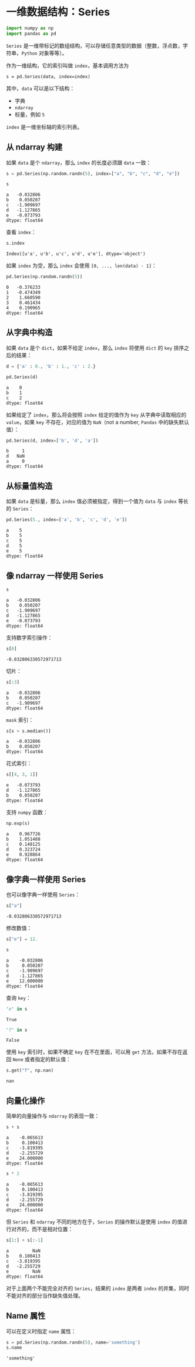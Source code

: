 # 一维数据结构：Series


```python
import numpy as np
import pandas as pd
```

`Series` 是一维带标记的数组结构，可以存储任意类型的数据（整数，浮点数，字符串，`Python` 对象等等）。

作为一维结构，它的索引叫做 `index`，基本调用方法为

    s = pd.Series(data, index=index)
    
其中，`data` 可以是以下结构：

- 字典
- `ndarray`
- 标量，例如 `5`

`index` 是一维坐标轴的索引列表。

## 从 ndarray 构建

如果 `data` 是个 `ndarray`，那么 `index` 的长度必须跟 `data` 一致：


```python
s = pd.Series(np.random.randn(5), index=["a", "b", "c", "d", "e"])

s
```




    a   -0.032806
    b    0.050207
    c   -1.909697
    d   -1.127865
    e   -0.073793
    dtype: float64



查看 `index`：


```python
s.index
```




    Index([u'a', u'b', u'c', u'd', u'e'], dtype='object')



如果 `index` 为空，那么 `index` 会使用 `[0, ..., len(data) - 1]`：


```python
pd.Series(np.random.randn(5))
```




    0   -0.376233
    1   -0.474349
    2    1.660590
    3    0.461434
    4    0.190965
    dtype: float64



## 从字典中构造

如果 `data` 是个 `dict`，如果不给定 `index`，那么 `index` 将使用 `dict` 的 `key` 排序之后的结果：


```python
d = {'a' : 0., 'b' : 1., 'c' : 2.}

pd.Series(d)
```




    a    0
    b    1
    c    2
    dtype: float64



如果给定了 `index`，那么将会按照 `index` 给定的值作为 `key` 从字典中读取相应的 `value`，如果 `key` 不存在，对应的值为 `NaN`（not a number, `Pandas` 中的缺失默认值）：


```python
pd.Series(d, index=['b', 'd', 'a'])
```




    b     1
    d   NaN
    a     0
    dtype: float64



## 从标量值构造

如果 `data` 是标量，那么 `index` 值必须被指定，得到一个值为 `data` 与 `index` 等长的 `Series`：


```python
pd.Series(5., index=['a', 'b', 'c', 'd', 'e'])
```




    a    5
    b    5
    c    5
    d    5
    e    5
    dtype: float64



## 像 ndarray 一样使用 Series


```python
s
```




    a   -0.032806
    b    0.050207
    c   -1.909697
    d   -1.127865
    e   -0.073793
    dtype: float64



支持数字索引操作：


```python
s[0]
```




    -0.032806330572971713



切片：


```python
s[:3]
```




    a   -0.032806
    b    0.050207
    c   -1.909697
    dtype: float64



`mask` 索引：


```python
s[s > s.median()]
```




    a   -0.032806
    b    0.050207
    dtype: float64



花式索引：


```python
s[[4, 3, 1]]
```




    e   -0.073793
    d   -1.127865
    b    0.050207
    dtype: float64



支持 `numpy` 函数：


```python
np.exp(s)
```




    a    0.967726
    b    1.051488
    c    0.148125
    d    0.323724
    e    0.928864
    dtype: float64



## 像字典一样使用 Series

也可以像字典一样使用 `Series`：


```python
s["a"]
```




    -0.032806330572971713



修改数值：


```python
s["e"] = 12.

s
```




    a    -0.032806
    b     0.050207
    c    -1.909697
    d    -1.127865
    e    12.000000
    dtype: float64



查询 `key`：


```python
"e" in s
```




    True




```python
"f" in s
```




    False



使用 `key` 索引时，如果不确定 `key` 在不在里面，可以用 `get` 方法，如果不存在返回 `None` 或者指定的默认值：


```python
s.get("f", np.nan)
```




    nan



## 向量化操作

简单的向量操作与 `ndarray` 的表现一致：


```python
s + s
```




    a    -0.065613
    b     0.100413
    c    -3.819395
    d    -2.255729
    e    24.000000
    dtype: float64




```python
s * 2
```




    a    -0.065613
    b     0.100413
    c    -3.819395
    d    -2.255729
    e    24.000000
    dtype: float64



但 `Series` 和 `ndarray` 不同的地方在于，`Series` 的操作默认是使用 `index` 的值进行对齐的，而不是相对位置：


```python
s[1:] + s[:-1]
```




    a         NaN
    b    0.100413
    c   -3.819395
    d   -2.255729
    e         NaN
    dtype: float64



对于上面两个不能完全对齐的 `Series`，结果的 `index` 是两者 `index` 的并集，同时不能对齐的部分当作缺失值处理。

## Name 属性

可以在定义时指定 `name` 属性：


```python
s = pd.Series(np.random.randn(5), name='something')
s.name
```




    'something'



